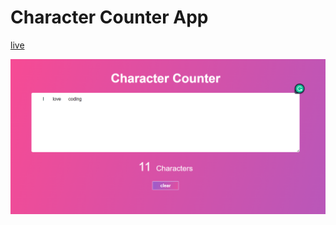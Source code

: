 # Character Counter App

[live](https://z-character-counter.netlify.app/)

![image](./projectScreenshot.png)
